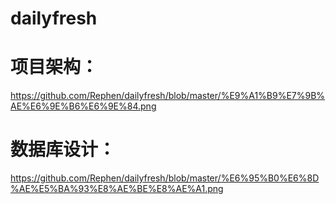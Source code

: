 # dailyfresh
# 项目架构：
https://github.com/Rephen/dailyfresh/blob/master/%E9%A1%B9%E7%9B%AE%E6%9E%B6%E6%9E%84.png 
# 数据库设计：
https://github.com/Rephen/dailyfresh/blob/master/%E6%95%B0%E6%8D%AE%E5%BA%93%E8%AE%BE%E8%AE%A1.png
